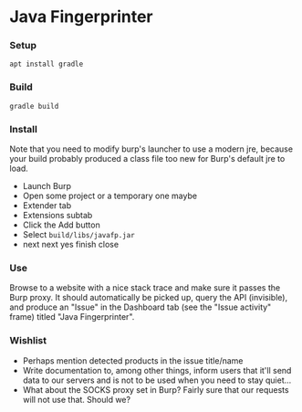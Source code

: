 # Java Fingerprinter

### Setup

    apt install gradle

### Build

    gradle build

### Install

Note that you need to modify burp's launcher to use a modern jre, because your
build probably produced a class file too new for Burp's default jre to load.

- Launch Burp
- Open some project or a temporary one maybe
- Extender tab
- Extensions subtab
- Click the Add button
- Select `build/libs/javafp.jar`
- next next yes finish close

### Use

Browse to a website with a nice stack trace and make sure it passes the Burp
proxy. It should automatically be picked up, query the API (invisible), and
produce an "Issue" in the Dashboard tab (see the "Issue activity" frame) titled
"Java Fingerprinter".

### Wishlist

- Perhaps mention detected products in the issue title/name
- Write documentation to, among other things, inform users that it'll send data
  to our servers and is not to be used when you need to stay quiet...
- What about the SOCKS proxy set in Burp? Fairly sure that our requests will
  not use that. Should we?

